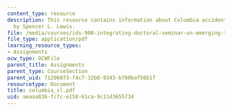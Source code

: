 ```yaml
---
content_type: resource
description: This resource contains information about Columbia accident investigation
  by Spencer L. Lewis.
file: /media/courses/ids-900-integrating-doctoral-seminar-on-emerging-technologies-fall-2005/aeaaa836fcfce15861ca9c11d3655734_columbia_sl.pdf
file_type: application/pdf
learning_resource_types:
- Assignments
ocw_type: OCWFile
parent_title: Assignments
parent_type: CourseSection
parent_uid: 71206073-f4c7-32b8-9343-b780baf56b1f
resourcetype: Document
title: columbia_sl.pdf
uid: aeaaa836-fcfc-e158-61ca-9c11d3655734
---
```

